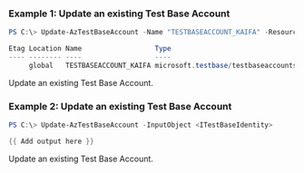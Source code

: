 ### Example 1: Update an existing Test Base Account
```powershell
PS C:\> Update-AzTestBaseAccount -Name "TESTBASEACCOUNT_KAIFA" -ResourceGroupName "testbase_rg"  -Tag @{test="test0906"}

Etag Location Name                  Type                                AzureAsyncOperation
---- -------- ----                  ----                                -------------------
     global   TESTBASEACCOUNT_KAIFA microsoft.testbase/testbaseaccounts

```

Update an existing Test Base Account.

### Example 2: Update an existing Test Base Account
```powershell
PS C:\> Update-AzTestBaseAccount -InputObject <ITestBaseIdentity>

{{ Add output here }}
```

Update an existing Test Base Account.

